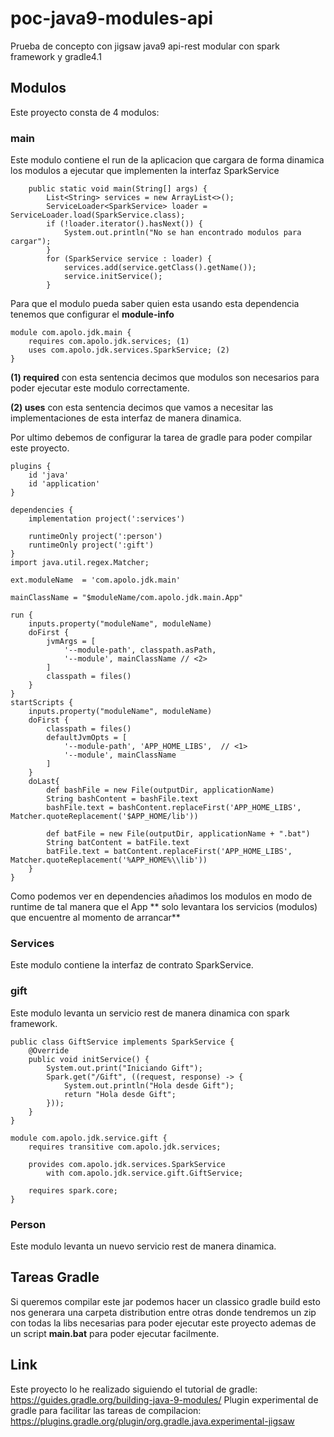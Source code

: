 # poc-java9-modules-api
Prueba de concepto con jigsaw java9 api-rest modular con spark framework y gradle4.1

## Modulos
Este proyecto consta de 4 modulos:

### main 
Este modulo contiene el run de la aplicacion que cargara de forma dinamica los modulos a ejecutar que implementen la interfaz SparkService 

```
    public static void main(String[] args) {
        List<String> services = new ArrayList<>();
        ServiceLoader<SparkService> loader = ServiceLoader.load(SparkService.class);
        if (!loader.iterator().hasNext()) {
            System.out.println("No se han encontrado modulos para cargar");
        }
        for (SparkService service : loader) {
            services.add(service.getClass().getName());
            service.initService();
        }
```

Para que el modulo pueda saber quien esta usando esta dependencia tenemos que configurar el **module-info**

```
module com.apolo.jdk.main {
    requires com.apolo.jdk.services; (1)
    uses com.apolo.jdk.services.SparkService; (2)
}
```
 **(1) required** con esta sentencia decimos que modulos son necesarios para poder ejecutar este modulo correctamente.
 
 **(2) uses** con esta sentencia decimos que vamos a necesitar las implementaciones de esta interfaz de manera dinamica.
 
 Por ultimo debemos de configurar la tarea de gradle para poder compilar este proyecto.

```
plugins {
    id 'java'
    id 'application'
}

dependencies {
    implementation project(':services')

    runtimeOnly project(':person')
    runtimeOnly project(':gift')
}
import java.util.regex.Matcher;

ext.moduleName  = 'com.apolo.jdk.main'

mainClassName = "$moduleName/com.apolo.jdk.main.App"

run {
    inputs.property("moduleName", moduleName)
    doFirst {
        jvmArgs = [
            '--module-path', classpath.asPath,
            '--module', mainClassName // <2>
        ]
        classpath = files()
    }
}
startScripts {
    inputs.property("moduleName", moduleName)
    doFirst {
        classpath = files()
        defaultJvmOpts = [
            '--module-path', 'APP_HOME_LIBS',  // <1>
            '--module', mainClassName
        ]
    }
    doLast{
        def bashFile = new File(outputDir, applicationName)
        String bashContent = bashFile.text
        bashFile.text = bashContent.replaceFirst('APP_HOME_LIBS', Matcher.quoteReplacement('$APP_HOME/lib'))

        def batFile = new File(outputDir, applicationName + ".bat")
        String batContent = batFile.text
        batFile.text = batContent.replaceFirst('APP_HOME_LIBS', Matcher.quoteReplacement('%APP_HOME%\\lib'))
    }
}
```
Como podemos ver en dependencies añadimos los modulos en modo de runtime de tal manera que el App ** solo levantara los servicios (modulos) que encuentre al momento de arrancar**


### Services
Este modulo contiene la interfaz de contrato SparkService.

### gift
Este modulo levanta un servicio rest de manera dinamica con spark framework.

```
public class GiftService implements SparkService {
    @Override
    public void initService() {
        System.out.print("Iniciando Gift");
        Spark.get("/Gift", ((request, response) -> {
            System.out.println("Hola desde Gift");
            return "Hola desde Gift";
        }));
    }
}

module com.apolo.jdk.service.gift {
    requires transitive com.apolo.jdk.services;

    provides com.apolo.jdk.services.SparkService
        with com.apolo.jdk.service.gift.GiftService;

    requires spark.core;
}
```


### Person 
Este modulo levanta un nuevo servicio rest de manera dinamica.

## Tareas Gradle
Si queremos compilar este jar podemos hacer un classico gradle build esto nos generara una carpeta distribution entre otras donde tendremos un zip con todas la libs necesarias para poder ejecutar este proyecto ademas de un script **main.bat** para poder ejecutar facilmente.

## Link
Este proyecto lo he realizado siguiendo el tutorial de gradle: https://guides.gradle.org/building-java-9-modules/
Plugin experimental de gradle para facilitar las tareas de compilacion: https://plugins.gradle.org/plugin/org.gradle.java.experimental-jigsaw











